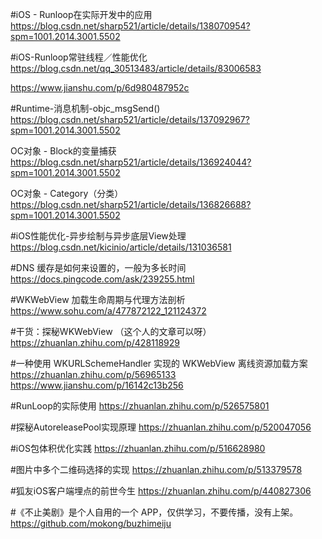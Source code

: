 

#iOS - Runloop在实际开发中的应用
https://blog.csdn.net/sharp521/article/details/138070954?spm=1001.2014.3001.5502


#iOS-Runloop常驻线程／性能优化
https://blog.csdn.net/qq_30513483/article/details/83006583

https://www.jianshu.com/p/6d980487952c



#Runtime-消息机制-objc_msgSend()
https://blog.csdn.net/sharp521/article/details/137092967?spm=1001.2014.3001.5502



OC对象 - Block的变量捕获
https://blog.csdn.net/sharp521/article/details/136924044?spm=1001.2014.3001.5502


OC对象 - Category（分类）
https://blog.csdn.net/sharp521/article/details/136826688?spm=1001.2014.3001.5502


#iOS性能优化-异步绘制与异步底层View处理
https://blog.csdn.net/kicinio/article/details/131036581


#DNS 缓存是如何来设置的，一般为多长时间
https://docs.pingcode.com/ask/239255.html


#WKWebView 加载生命周期与代理方法剖析 
https://www.sohu.com/a/477872122_121124372


#干货：探秘WKWebView （这个人的文章可以呀）
https://zhuanlan.zhihu.com/p/428118929

#一种使用 WKURLSchemeHandler 实现的 WKWebView 离线资源加载方案
https://zhuanlan.zhihu.com/p/56965133
https://www.jianshu.com/p/16142c13b256

#RunLoop的实际使用
https://zhuanlan.zhihu.com/p/526575801

#探秘AutoreleasePool实现原理
https://zhuanlan.zhihu.com/p/520047056

#iOS包体积优化实践
https://zhuanlan.zhihu.com/p/516628980



#图片中多个二维码选择的实现
https://zhuanlan.zhihu.com/p/513379578

#狐友iOS客户端埋点的前世今生
https://zhuanlan.zhihu.com/p/440827306


#《不止美剧》是个人自用的一个 APP，仅供学习，不要传播，没有上架。
https://github.com/mokong/buzhimeiju

